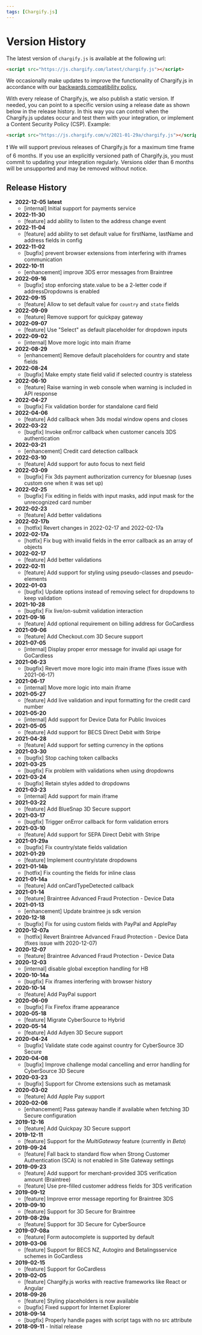 ```yaml
---
tags: [Chargify.js]
---
```


# Version History

The latest version of `chargify.js` is available at the following url:

```html
<script src="https://js.chargify.com/latest/chargify.js"></script>
```

We occasionally make updates to improve the functionality of Chargify.js in
accordance with our [backwards compatibility policy.](https://developers.chargify.com/docs/api-docs/YXBpOjE0MTA4MjYx-chargify-api#backwards-compatibility)

With every release of Chargify.js, we also publish a static version.
If needed, you can point to a specific version using a release date as shown below in the release history.
In this way you can control when the Chargify.js updates occur and test them with your
integration, or implement a Content Security Policy (CSP).  Example:

```html
<script src="https://js.chargify.com/v/2021-01-29a/chargify.js"></script>
```

❗️ We will support previous releases of Chargify.js for a maximum time frame of 6 months. If you use an explicitly versioned path of Chargify.js, you must commit to updating your integration regularly.  Versions older than 6 months will be unsupported and may be removed without notice.

## Release History
* **2022-12-05** **latest**
  * [internal] Initial support for payments service
* **2022-11-30** 
  * [feature] add ability to listen to the address change event
* **2022-11-04**
  * [feature] add ability to set default value for firstName, lastName and address fields in config
* **2022-11-02**
  * [bugfix] prevent browser extensions from interfering with iframes communication
* **2022-10-11**
  * [enhancement] improve 3DS error messages from Braintree
* **2022-09-16**
  * [bugfix] stop enforcing state.value to be a 2-letter code if addressDropdowns is enabled
* **2022-09-15**
  * [feature] Allow to set default value for `country` and `state` fields
* **2022-09-09**
  * [feature] Remove support for quickpay gateway
* **2022-09-07**
  * [feature] Use "Select" as default placeholder for dropdown inputs
* **2022-09-02**
  * [internal] Move more logic into main iframe
* **2022-08-29**
  * [enhancement] Remove default placeholders for country and state fields
* **2022-08-24**
  * [bugfix] Make empty state field valid if selected country is stateless
* **2022-06-10**
  * [feature] Raise warning in web console when warning is included in API response
* **2022-04-27**
  * [bugfix] Fix validation border for standalone card field
* **2022-04-06**
  * [feature] Add callback when 3ds modal window opens and closes
* **2022-03-22**
  * [bugfix] Invoke onError callback when customer cancels 3DS authentication
* **2022-03-21**
  * [enhancement] Credit card detection callback
* **2022-03-10** 
  * [feature] Add support for auto focus to next field
* **2022-03-09** 
  * [bugfix] Fix 3ds payment authorization currency for bluesnap (uses custom one when it was set up)
* **2022-02-25**
  * [bugfix] Fix editing in fields with input masks, add input mask for the unrecognized card number
* **2022-02-23** 
  * [feature] Add better validations
* **2022-02-17b**
  * [hotfix] Revert changes in 2022-02-17 and 2022-02-17a
* **2022-02-17a**
  * [hotfix] Fix bug with invalid fields in the error callback as an array of objects
* **2022-02-17**
  * [feature] Add better validations
* **2022-02-11** 
  * [feature] Add support for styling using pseudo-classes and pseudo-elements
* **2022-01-03**
  * [bugfix] Update options instead of removing select for dropdowns to keep validation
* **2021-10-28**
  * [bugfix] Fix live/on-submit validation interaction
* **2021-09-16**
  * [feature] Add optional requirement on billing address for GoCardless
* **2021-09-06**
  * [feature] Add Checkout.com 3D Secure support
* **2021-07-05**
  * [internal] Display proper error message for invalid api usage for GoCardless
* **2021-06-23**
  * [bugfix] Revert move more logic into main iframe (fixes issue with 2021-06-17)
* **2021-06-17**
  * [internal] Move more logic into main iframe
* **2021-05-27**
  * [feature] Add live validation and input formatting for the credit card number
* **2021-05-20**
  * [internal] Add support for Device Data for Public Invoices
* **2021-05-05**
  * [feature] Add support for BECS Direct Debit with Stripe
* **2021-04-28**
  * [feature] Add support for setting currency in the options
* **2021-03-30**
  * [bugfix] Stop caching token callbacks
* **2021-03-25**
  * [bugfix] Fix problem with validations when using dropdowns
* **2021-03-24**
  * [bugfix] Retain styles added to dropdowns
* **2021-03-23**
  * [internal] Add support for main iframe
* **2021-03-22**
  * [feature] Add BlueSnap 3D Secure support
* **2021-03-17**
  * [bugfix] Trigger onError callback for form validation errors
* **2021-03-10**
  * [feature] Add support for SEPA Direct Debit with Stripe
* **2021-01-29a**
  * [bugfix] Fix country/state fields validation
* **2021-01-29**
  * [feature] Implement country/state dropdowns
* **2021-01-14b**
  * [hotfix] Fix counting the fields for inline class
* **2021-01-14a**
  * [feature] Add onCardTypeDetected callback
* **2021-01-14**
  * [feature] Braintree Advanced Fraud Protection - Device Data
* **2021-01-13**
  * [enhancement] Update braintree js sdk version
* **2020-12-18**
  * [bugfix] Fix for using custom fields with PayPal and ApplePay
* **2020-12-07a**
  * [hotfix] Revert Braintree Advanced Fraud Protection - Device Data
    (fixes issue with 2020-12-07)
* **2020-12-07**
  * [feature] Braintree Advanced Fraud Protection - Device Data
* **2020-12-03**
  * [internal] disable global exception handling for HB
* **2020-10-14a**
  * [bugfix] Fix iframes interfering with browser history
* **2020-10-14**
  * [feature] Add PayPal support
* **2020-06-09**
  * [bugfix] Fix Firefox iframe appearance
* **2020-05-18**
  * [feature] Migrate CyberSource to Hybrid
* **2020-05-14**
  * [feature] Add Adyen 3D Secure support
* **2020-04-24**
  * [bugfix] Validate state code against country for CyberSource 3D Secure
* **2020-04-08**
  * [bugfix] Improve challenge modal cancelling and error handling for CyberSource 3D Secure
* **2020-03-23**
  * [bugfix] Support for Chrome extensions such as metamask
* **2020-03-02**
  * [feature] Add Apple Pay support
* **2020-02-06**
  * [enhancement] Pass gateway handle if available when fetching 3D Secure configuration
* **2019-12-16**
  * [feature] Add Quickpay 3D Secure support
* **2019-12-11**
  * [feature] Support for the _MultiGateway_ feature (currently in _Beta_)
* **2019-09-24**
  * [feature] Fall back to standard flow when Strong Customer Authentication (SCA) is not enabled in Site Gateway settings
* **2019-09-23**
  * [feature] Add support for merchant-provided 3DS verification amount (Braintree)
  * [feature] Use pre-filled customer address fields for 3DS verification
* **2019-09-12**
  * [feature] Improve error message reporting for Braintree 3DS
* **2019-09-10**
  * [feature] Support for 3D Secure for Braintree
* **2019-08-29a**
  * [feature] Support for 3D Secure for CyberSource
* **2019-07-08a**
  * [feature] Form autocomplete is supported by default
* **2019-03-06**
  * [feature] Support for BECS NZ, Autogiro and Betalingsservice schemes in GoCardless
* **2019-02-15**
  * [feature] Support for GoCardless
* **2019-02-05**
  * [feature] Chargify.js works with reactive frameworks like React or Angular
* **2018-09-26**
  * [feature] Styling placeholders is now available
  * [bugfix] Fixed support for Internet Explorer
* **2018-09-14**
  * [bugfix] Properly handle pages with script tags with no src attribute
* **2018-09-11** - Initial release


